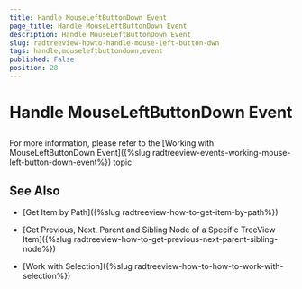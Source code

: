 ```yaml
---
title: Handle MouseLeftButtonDown Event
page_title: Handle MouseLeftButtonDown Event
description: Handle MouseLeftButtonDown Event
slug: radtreeview-howto-handle-mouse-left-button-dwn
tags: handle,mouseleftbuttondown,event
published: False
position: 28
---
```


# Handle MouseLeftButtonDown Event



## 

For more information, please refer to the [Working with MouseLeftButtonDown Event]({%slug radtreeview-events-working-mouse-left-button-down-event%}) topic. 

## See Also

 * [Get Item by Path]({%slug radtreeview-how-to-get-item-by-path%})

 * [Get Previous, Next, Parent and Sibling Node of a Specific TreeView Item]({%slug radtreeview-how-to-get-previous-next-parent-sibling-node%})

 * [Work with Selection]({%slug radtreeview-how-to-how-to-work-with-selection%})
